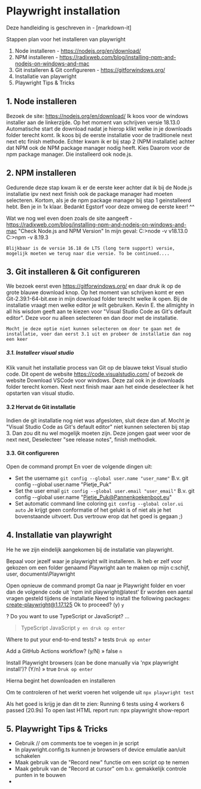 # Playwright installation

Deze handleiding is geschreven in - [markdown-it] 

Stappen plan voor het installeren van playwright
1. Node installeren - https://nodejs.org/en/download/
2. NPM installeren - https://radixweb.com/blog/installing-npm-and-nodejs-on-windows-and-mac
3. Git installeren & Git configureren - https://gitforwindows.org/
4. Installatie van playwright
5. Playwright Tips & Tricks


## 1. Node installeren
Bezoek de site: https://nodejs.org/en/download/
Ik koos voor de windows installer aan de linkerzijde. Op het moment van schrijven versie 18.13.0 
Automatische start de download nadat je hierop klikt welke in je downloads folder terecht komt. 
Ik koos bij de eerste installatie voor de traditionele next next etc finish methode. Echter kwam ik er bij stap 2 (NPM installatie) achter dat NPM ook de NPM package manager nodig heeft. 
Kies Daarom voor de npm package manager. Die installeerd ook node.js.

## 2. NPM installeren
Gedurende deze stap kwam ik er de eerste keer achter dat ik bij de Node.js installatie ipv next next finish ook de package manager had moeten selecteren.
Kortom, als je de npm package manager bij stap 1 geinstalleerd hebt. Ben je in 1x klaar. Bedankt Egstorf voor deze omweg de eerste keer! ^^

Wat we nog wel even doen zoals de site aangeeft - https://radixweb.com/blog/installing-npm-and-nodejs-on-windows-and-mac
"Check Node.js and NPM Version"
In mijn geval:
C:\>node -v
v18.13.0
C:\>npm -v
8.19.3

`Blijkbaar is de versie 16.18 de LTS (long term support) versie, mogelijk moeten we terug naar die versie. To be continued....`

## 3. Git installeren & Git configureren
We bezoek eerst even https://gitforwindows.org/ en daar druk ik op de grote blauwe download knop.
Op het moment van schrijven komt er een Git-2.39.1-64-bit.exe in mijn download folder terecht welke ik open.
Bij de installatie vraagt men welke editor je wilt gebruiken. Kevin E. the allmighty in all his wisdom geeft aan te kiezen voor "Visual Studio Code as Git's default editor". Deze voor nu alleen selecteren en dan door met de installatie. 

`Mocht je deze optie niet kunnen selecteren om door te gaan met de installatie, voer dan eerst 3.1 uit en probeer de installatie dan nog een keer`

##### 3.1. Installeer visual studio 
Klik vanuit het installatie process van Git op de blauwe tekst Visual studio code. Dit opent de website https://code.visualstudio.com/ of bezoek de website
Download VSCode voor windows. Deze zal ook in je downloads folder terecht komen.
Next next finish maar aan het einde deselecteer ik het opstarten van visual studio.

#### 3.2 Hervat de Git installatie
Indien de git installatie nog niet was afgesloten, sluit deze dan af. 
Mocht je "Visual Studio Code as Git's default editor" niet kunnen selecteren bij stap 3. Dan zou dit nu wel mogelijk moeten zijn. Deze jongen gaat weer voor de next next, Deselecteer "see release notes", finish methodiek. 

#### 3.3. Git configureren
Open de command prompt
En voer de volgende dingen uit:
- Set the username 
`git config --global user.name "user_name"`
B.v. git config --global user.name "Pietje_Puk"
- Set the user email
`git config --global user.email "user_email"`
B.v. git config --global user.name "Pietje_Puk@Pannenkoekenboot.eu"
- Set automatic command line coloring
`git config --global color.ui auto`
Je krijgt geen conformatie of het gelukt is of niet als je het bovenstaande uitvoert. Dus vertrouw erop dat het goed is gegaan ;) 

## 4. Installatie van playwright
He he we zijn eindelijk aangekomen bij de installatie van playwright.

Bepaal voor jezelf waar je playwright wilt installeren. Ik heb er zelf voor gekozen om een folder genaamd Playwright aan te maken op mijn c:schijf, user, documents\Playwright

Open opnieuw de command prompt
Ga naar je Playwright folder en voer dan de volgende code uit
'npm init playwright@latest'
Er worden een aantal vragen gesteld tijdens de installatie
Need to install the following packages:
  create-playwright@1.17.125
Ok to proceed? (y) `y`

? Do you want to use TypeScript or JavaScript? ...
> TypeScript
  JavaScript
`y en druk op enter`

Where to put your end-to-end tests? » tests
`Druk op enter`

 Add a GitHub Actions workflow? (y/N) » false
 `n`

 Install Playwright browsers (can be done manually via 'npx playwright install')? (Y/n) » true
 `Druk op enter`

Hierna begint het downloaden en installeren

Om te controleren of het werkt voeren het volgende uit
`npx playwright test`

Als het goed is krijg je dan dit te zien:
Running 6 tests using 4 workers
  6 passed (20.9s)
To open last HTML report run:
  npx playwright show-report
  
  
## 5. Playwright Tips & Tricks 
- Gebruik // om comments toe te voegen in je script
- In playwright.config.ts kunnen je browsers of device emulatie aan/uit schakelen
- Maak gebruik van de "Record new" functie om een script op te nemen
- Maak gebruik van de "Record at cursor" om b.v. gemakkelijk controle punten in te bouwen
- 





